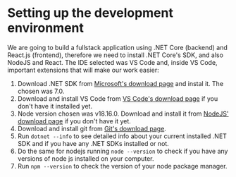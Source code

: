 # Setting up the development environment
We are going to build a fullstack application using .NET Core (backend) and React.js (frontend), therefore we need to install .NET Core's SDK, and also NodeJS and React. The IDE selected was VS Code and, inside VS Code, important extensions that will make our work easier: 

1. Download .NET SDK from [Microsoft's download page](https://dotnet.microsoft.com/en-us/download) and instal it. The chosen was 7.0.
2. Download and install VS Code from [VS Code's download page](https://code.visualstudio.com/download) if you don't have it installed yet. 
3. Node version chosen was v18.16.0. Download and install it from [NodeJS' download page](https://www.nodejs.tech/pt-br/download) if you don't have it yet. 
4. Download and install git from [Git's download page](https://git-scm.com/downloads). 
5. Run ``dotnet --info`` to see detailed info about your current installed .NET SDK and if you have any .NET SDKs installed or not. 
6. Do the same for nodejs running ``node --version`` to check if you have any versions of node js installed on your computer. 
7. Run ``npm --version`` to check the version of your node package manager. 


